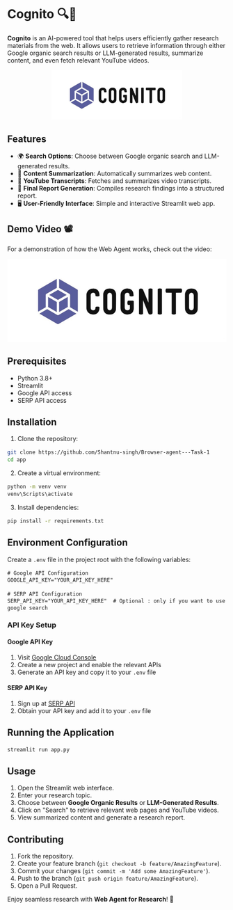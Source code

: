 # Cognito 🔍🤖


**Cognito** is an AI-powered tool that helps users efficiently gather research materials from the web. It allows users to retrieve information through either Google organic search results or LLM-generated results, summarize content, and even fetch relevant YouTube videos.
<div align="center">
  <img src="asset/logo.jpg" alt="Text Alchemy Banner" width="300">
</div>

<div align="center">
  <di>
</div>



## Features

- 🌍 **Search Options**: Choose between Google organic search and LLM-generated results.
- 📑 **Content Summarization**: Automatically summarizes web content.
- 🎥 **YouTube Transcripts**: Fetches and summarizes video transcripts.
- 📜 **Final Report Generation**: Compiles research findings into a structured report.
- 🖥️ **User-Friendly Interface**: Simple and interactive Streamlit web app.

## Demo Video 📽️

For a demonstration of how the Web Agent works, check out the video:

[![Watch the video](https://github.com/Shantnu-singh/Browser-agent---Task-1/blob/main/asset/logo.jpg)](https://github.com/Shantnu-singh/Browser-agent---Task-1/blob/main/asset/How%20agent%20works.mp4)

## Prerequisites

- Python 3.8+
- Streamlit
- Google API access
- SERP API access

## Installation

1. Clone the repository:
```bash
git clone https://github.com/Shantnu-singh/Browser-agent---Task-1
cd app
```

2. Create a virtual environment:
```bash
python -m venv venv
venv\Scripts\activate
```

3. Install dependencies:
```bash
pip install -r requirements.txt
```

## Environment Configuration

Create a `.env` file in the project root with the following variables:

```env
# Google API Configuration
GOOGLE_API_KEY="YOUR_API_KEY_HERE"

# SERP API Configuration
SERP_API_KEY="YOUR_API_KEY_HERE"  # Optional : only if you want to use google search
```

### API Key Setup

#### **Google API Key**
1. Visit [Google Cloud Console](https://console.cloud.google.com/)
2. Create a new project and enable the relevant APIs
3. Generate an API key and copy it to your `.env` file

#### **SERP API Key**
1. Sign up at [SERP API](https://serpapi.com/)
2. Obtain your API key and add it to your `.env` file

## Running the Application

```bash
streamlit run app.py
```

## Usage

1. Open the Streamlit web interface.
2. Enter your research topic.
3. Choose between **Google Organic Results** or **LLM-Generated Results**.
4. Click on "Search" to retrieve relevant web pages and YouTube videos.
5. View summarized content and generate a research report.


## Contributing

1. Fork the repository.
2. Create your feature branch (`git checkout -b feature/AmazingFeature`).
3. Commit your changes (`git commit -m 'Add some AmazingFeature'`).
4. Push to the branch (`git push origin feature/AmazingFeature`).
5. Open a Pull Request.


Enjoy seamless research with **Web Agent for Research**! 🚀

